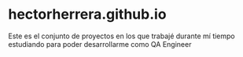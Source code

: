 # hectorherrera.github.io
Este es el conjunto de proyectos en los que trabajé durante mí tiempo estudiando para poder desarrollarme como QA Engineer

